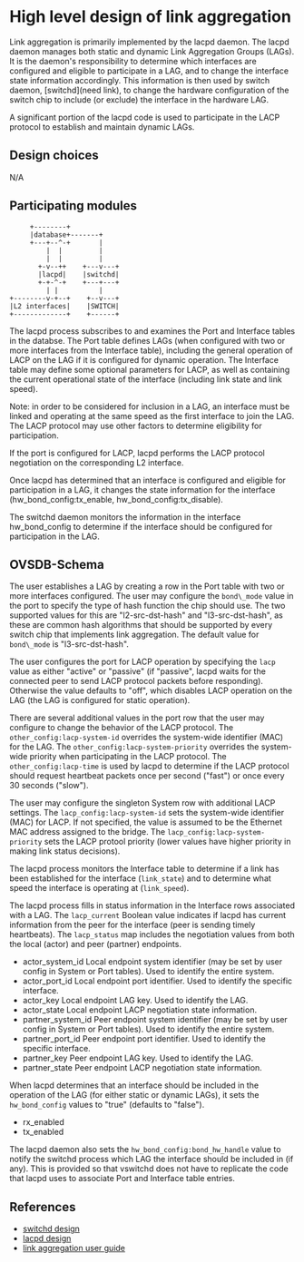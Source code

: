 High level design of link aggregation
=====================================

Link aggregation is primarily implemented by the lacpd daemon. The lacpd daemon manages both static and dynamic Link Aggregation Groups (LAGs). It is the daemon's responsibility to determine which interfaces are configured and eligible to participate in a LAG, and to change the interface state information accordingly. This information is then used by switch daemon, [switchd](need link), to change the hardware configuration of the switch chip to include (or exclude) the interface in the hardware LAG.

A significant portion of the lacpd code is used to participate in the LACP protocol to establish and maintain dynamic LAGs.

Design choices
--------------
N/A

Participating modules
---------------------
```ditaa
     +--------+
     |database+-------+
     +---+--^-+       |
         |  |         |
         |  |         |
       +-v--++    +---v---+
       |lacpd|    |switchd|
       +-+-^-+    +---+---+
         | |          |
+--------v-+--+    +--v---+
|L2 interfaces|    |SWITCH|
+-------------+    +------+
```

The lacpd process subscribes to and examines the Port and Interface tables in the databse. The Port table defines LAGs (when configured with two or more interfaces from the Interface table), including the general operation of LACP on the LAG if it is configured for dynamic operation. The Interface table may define some optional parameters for LACP, as well as containing the current operational state of the interface (including link state and link speed).

Note: in order to be considered for inclusion in a LAG, an interface must be linked and operating at the same speed as the first interface to join the LAG. The LACP protocol may use other factors to determine eligibility for participation.

If the port is configured for LACP, lacpd performs the LACP protocol negotiation on the corresponding L2 interface.

Once lacpd has determined that an interface is configured and eligible for participation in a LAG, it changes the state information for the interface (hw\_bond\_config:tx\_enable, hw\_bond\_config:tx\_disable).

The switchd daemon monitors the information in the interface hw_bond_config to determine if the interface should be configured for participation in the LAG.

OVSDB-Schema
------------
The user establishes a LAG by creating a row in the Port table with two or more interfaces configured. The user may configure the `bond\_mode` value in the port to specify the type of hash function the chip should use. The two supported values for this are "l2-src-dst-hash" and "l3-src-dst-hash", as these are common hash algorithms that should be supported by every switch chip that implements link aggregation. The default value for `bond\_mode` is "l3-src-dst-hash".

The user configures the port for LACP operation by specifying the `lacp` value as either "active" or "passive" (if "passive", lacpd waits for the connected peer to send LACP protocol packets before responding). Otherwise the value defaults to "off", which disables LACP operation on the LAG (the LAG is configured for static operation).

There are several additional values in the port row that the user may configure to change the behavior of the LACP protocol. The `other_config:lacp-system-id` overrides the system-wide identifier (MAC) for the LAG. The `other_config:lacp-system-priority` overrides the system-wide priority when participating in the LACP protocol. The `other_config:lacp-time` is used by lacpd to determine if the LACP protocol should request heartbeat packets once per second ("fast") or once every 30 seconds ("slow").

The user may configure the singleton System row with additional LACP settings. The `lacp_config:lacp-system-id` sets the system-wide identifier (MAC) for LACP. If not specified, the value is assumed to be the Ethernet MAC address assigned to the bridge. The `lacp_config:lacp-system-priority` sets the LACP protool priority (lower values have higher priority in making link status decisions).

The lacpd process monitors the Interface table to determine if a link has been established for the interface (`link_state`) and to determine what speed the interface is operating at (`link_speed`).

The lacpd process fills in status information in the Interface rows associated with a LAG. The `lacp_current` Boolean value indicates if lacpd has current information from the peer for the interface (peer is sending timely heartbeats). The `lacp_status` map includes the negotiation values from both the local (actor) and peer (partner) endpoints.

* actor_system_id
  Local endpoint system identifier (may be set by user config in System or Port tables). Used to identify the entire system.
* actor_port_id
  Local endpoint port identifier. Used to identify the specific interface.
* actor_key
  Local endpoint LAG key. Used to identify the LAG.
* actor_state
  Local endpoint LACP negotiation state information.
* partner_system_id
  Peer endpoint system identifier (may be set by user config in System or Port tables). Used to identify the entire system.
* partner_port_id
  Peer endpoint port identifier. Used to identify the specific interface.
* partner_key
  Peer endpoint LAG key. Used to identify the LAG.
* partner_state
  Peer endpoint LACP negotiation state information.


When lacpd determines that an interface should be included in the operation of the LAG (for either static or dynamic LAGs), it sets the `hw_bond_config` values to "true" (defaults to "false").

* rx_enabled
* tx_enabled

The lacpd daemon also sets the `hw_bond_config:bond_hw_handle` value to notify the switchd process which LAG the interface should be included in (if any). This is provided so that vswitchd does not have to replicate the code that lacpd uses to associate Port and Interface table entries.

References
----------
* [switchd design](http://www.openswitch.net/docs/NEED-LINK)
* [lacpd design](http://www.openswitch.net/docs/NEED_LINK)
* [link aggregation user guide](http://www.openswitch.net/docs/NEED_LINK)
